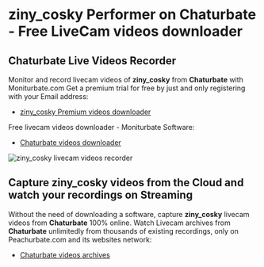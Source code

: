 # ziny_cosky Performer on Chaturbate - Free LiveCam videos downloader

## Chaturbate Live Videos Recorder

Monitor and record livecam videos of **ziny_cosky** from **Chaturbate** with Moniturbate.com
Get a premium trial for free by just and only registering with your Email address:
* [ziny_cosky Premium videos downloader](https://moniturbate.com/request-demo-licence-key.html)

Free livecam videos downloader - Moniturbate Software:
* [Chaturbate videos downloader](https://moniturbate.com/moniturbate-download-software.html)

![ziny_cosky livecam videos recorder](https://peachurnet.com/templates/moniturbate-software.png)


## Capture ziny_cosky videos from the Cloud and watch your recordings on Streaming

Without the need of downloading a software, capture **ziny_cosky** livecam videos from **Chaturbate** 100% online.
Watch Livecam archives from **Chaturbate** unlimitedly from thousands of existing recordings, only on Peachurbate.com and its websites network:
* [Chaturbate videos archives](https://peachurnet.com/)